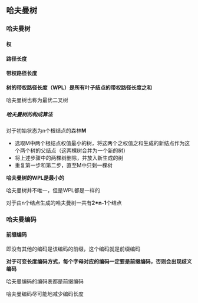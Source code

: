 ## 哈夫曼树

 ### 哈夫曼树



#### 权



#### 路径长度



#### 带权路径长度



**树的带权路径长度（WPL）是所有叶子结点的带权路径长度之和**

 哈夫曼树也称为最优二叉树



##### 哈夫曼树的构成算法



对于初始状态为n个根结点的森林**M**

* 选取M中两个根结点权值最小的树，将这两个之权值之和生成的新结点作为这个两个树的父结点（这两棵树合并为一个新的树）
* 将上述步骤中的两棵树删除，并放入新生成的树
* 重复第一步和第二步，直至M中只剩一棵树

**哈夫曼树的WPL是最小的**

哈夫曼树并不唯一，但是WPL都是一样的

对于由n个结点生成的哈夫曼树一共有**2*n-1**个结点



 ### 哈夫曼编码

#### 前缀编码



即没有其他的编码是该编码的前缀，这个编码就是前缀编码

**对于可变长度编码方式，每个字母对应的编码一定要是前缀编码，否则会出现歧义编码**

哈夫曼编码的编码表都是前缀编码

哈夫曼编码尽可能地减少编码长度